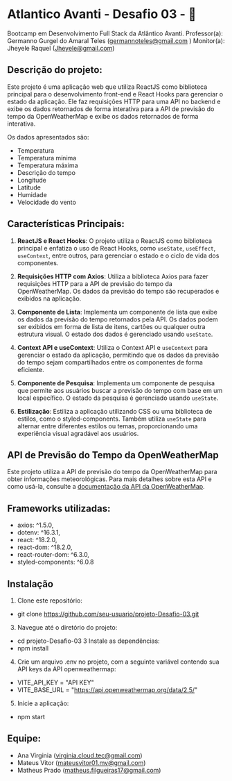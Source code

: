 # Atlantico Avanti - Desafio 03 - 📜
Bootcamp em Desenvolvimento Full Stack da Atlântico Avanti.
Professor(a): Germanno Gurgel do Amaral Teles (germannoteles@gmail.com )
Monitor(a): Jheyele Raquel (Jheyele@gmail.com)

## Descrição do projeto:
Este projeto é uma aplicação web que utiliza ReactJS como biblioteca principal para o desenvolvimento front-end e React Hooks para gerenciar o estado da aplicação. Ele faz requisições HTTP para uma API no backend e exibe os dados retornados de forma interativa para a API de previsão do tempo da OpenWeatherMap e exibe os dados retornados de forma interativa.

Os dados apresentados são:
- Temperatura
- Temperatura mínima
- Temperatura máxima
- Descrição do tempo
- Longitude
- Latitude
- Humidade
- Velocidade do vento

## Características Principais:
1. **ReactJS e React Hooks**: O projeto utiliza o ReactJS como biblioteca principal e enfatiza o uso de React Hooks, como `useState`, `useEffect`, `useContext`, entre outros, para gerenciar o estado e o ciclo de vida dos componentes.

2. **Requisições HTTP com Axios**: Utiliza a biblioteca Axios para fazer requisições HTTP para a API de previsão do tempo da OpenWeatherMap. Os dados da previsão do tempo são recuperados e exibidos na aplicação.

3. **Componente de Lista**: Implementa um componente de lista que exibe os dados da previsão do tempo retornados pela API. Os dados podem ser exibidos em forma de lista de itens, cartões ou qualquer outra estrutura visual. O estado dos dados é gerenciado usando `useState`.

4. **Context API e useContext**: Utiliza o Context API e `useContext` para gerenciar o estado da aplicação, permitindo que os dados da previsão do tempo sejam compartilhados entre os componentes de forma eficiente.

5. **Componente de Pesquisa**: Implementa um componente de pesquisa que permite aos usuários buscar a previsão do tempo com base em um local específico. O estado da pesquisa é gerenciado usando `useState`.

6. **Estilização**: Estiliza a aplicação utilizando CSS ou uma biblioteca de estilos, como o styled-components. Também utiliza `useState` para alternar entre diferentes estilos ou temas, proporcionando uma experiência visual agradável aos usuários.

## API de Previsão do Tempo da OpenWeatherMap
Este projeto utiliza a API de previsão do tempo da OpenWeatherMap para obter informações meteorológicas. Para mais detalhes sobre esta API e como usá-la, consulte a [documentação da API da OpenWeatherMap](https://openweathermap.org/api).
   
## Frameworks utilizadas:
- axios: ^1.5.0,
- dotenv: ^16.3.1,
- react: ^18.2.0,
- react-dom: ^18.2.0,
- react-router-dom: ^6.3.0,
- styled-components: ^6.0.8

## Instalação
1. Clone este repositório:
  - git clone https://github.com/seu-usuario/projeto-Desafio-03.git
3. Navegue até o diretório do projeto:
  - cd projeto-Desafio-03
3  Instale as dependências:
  - npm install
4. Crie um arquivo .env no projeto, com a seguinte variável contendo sua API keys da API openweathermap:
  - VITE_API_KEY = "API KEY"
  - VITE_BASE_URL = "https://api.openweathermap.org/data/2.5/"
5. Inicie a aplicação:
  - npm start
  
## Equipe:
- Ana Virginia (virginia.cloud.tec@gmail.com)																					
- Mateus Vitor (mateusvitor01.mv@gmail.com)
- Matheus Prado (matheus.filgueiras17@gmail.com) 

